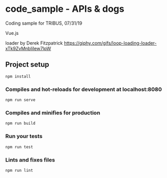 # code_sample - APIs & dogs

Coding sample for TRIBUS, 07/31/19

Vue.js

loader by Derek Fitzpatrick https://giphy.com/gifs/loop-loading-loader-xTk9ZvMnbIiIew7IpW

## Project setup
```
npm install
```

### Compiles and hot-reloads for development at localhost:8080
```
npm run serve
```

### Compiles and minifies for production
```
npm run build
```

### Run your tests
```
npm run test
```

### Lints and fixes files
```
npm run lint
```
